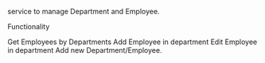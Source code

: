 service to manage Department and Employee.

Functionality

Get Employees by Departments
Add Employee in department
Edit Employee in department
Add new Department/Employee.